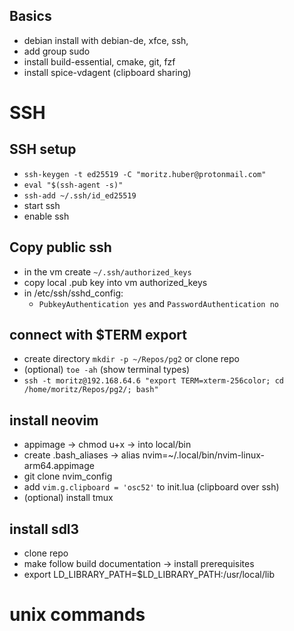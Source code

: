 ## Basics
- debian install with debian-de, xfce, ssh,
- add group sudo
- install build-essential, cmake, git, fzf
- install spice-vdagent (clipboard sharing)

# SSH
## SSH setup
- `ssh-keygen -t ed25519 -C "moritz.huber@protonmail.com"`
- `eval "$(ssh-agent -s)"`
- `ssh-add ~/.ssh/id_ed25519`
- start ssh
- enable ssh

## Copy public ssh
- in the vm create `~/.ssh/authorized_keys`
- copy local .pub key into vm authorized_keys
- in /etc/ssh/sshd_config:
  - `PubkeyAuthentication yes` and `PasswordAuthentication no`

## connect with $TERM export
- create directory `mkdir -p ~/Repos/pg2` or clone repo
- (optional) `toe -ah` (show terminal types)
- `ssh -t moritz@192.168.64.6 "export TERM=xterm-256color; cd /home/moritz/Repos/pg2/; bash"`

## install neovim
- appimage -> chmod u+x -> into local/bin
- create .bash_aliases -> alias nvim=~/.local/bin/nvim-linux-arm64.appimage
- git clone nvim_config
- add `vim.g.clipboard = 'osc52'` to init.lua (clipboard over ssh)
- (optional) install tmux

## install sdl3
- clone repo
- make follow build documentation -> install prerequisites
- export LD_LIBRARY_PATH=$LD_LIBRARY_PATH:/usr/local/lib

# unix commands
